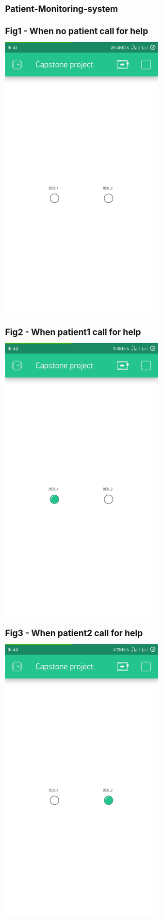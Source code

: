 # Patient-Monitoring-system
# Fig1 - When no patient call for help
![](no_data.jpeg)

# Fig2 - When patient1 call for help
![](patient1.jpeg)

# Fig3 - When patient2 call for help
![](patient2.jpeg)

